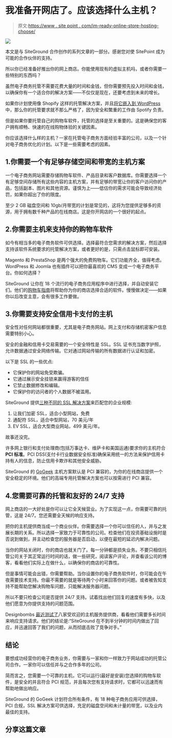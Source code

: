 # 我准备开网店了。应该选择什么主机？

> 原文:[https://www . site point . com/im-ready-online-store-hosting-choose/](https://www.sitepoint.com/im-ready-online-store-hosting-choose/)

![](../Images/9231a818d379e8c0c7589537fca5638a.png)

本文是与 SiteGround 合作创作的系列文章的一部分。感谢您对使 SitePoint 成为可能的合作伙伴的支持。

所以你已经准备好推出你的网上商店。你能使用现有的虚拟主机吗，或者你需要一些特别的东西吗？

虽然电子商务托管不需要花费大量的时间和金钱，但你需要预先投入时间和金钱，以确保你有一个适合你的解决方案——不仅仅是现在，还要考虑到未来的增长。

如果你计划使用像 Shopify 这样的托管解决方案，并且[将它嵌入到 WordPress](https://www.sitepoint.com/can-use-wordpress-ecommerce/) 中，那么你的托管要求就不那么严格了，因为安全和繁重的工作由 Spotify 负责。

但是如果你要托管自己的购物车软件，托管的选择是至关重要的。这是确保您的客户拥有顺畅、快速的在线购物体验的关键因素。

你应该选择什么样的主机？一家在托管电子商务方面经验丰富的公司，以及一个针对电子商务优化的计划。以下是一些需要考虑的因素。

## 1.你需要一个有足够存储空间和带宽的主机方案

一个电子商务网站需要存储购物车软件、产品目录和客户数据库。你需要选择一个有足够空间存储所有这些内容的主机方案，并有足够的带宽让你的客户访问你的产品，包括副本、图片和其他资源。谨慎为上——低估你的需求可能会导致经济处罚，如果你超出了你的限度。

至少 2 GB 磁盘空间和 10gb/月带宽的计划是常见的，这将为您提供足够多的资源，用于拥有数千种产品的在线商店。这是你开网店的一个很好的起点。

## 2.你需要主机来支持你的购物车软件

如今有相当多的电子商务软件可供选择。选择最符合您需求的解决方案，然后选择支持该软件系统要求的托管解决方案，或者更好的是，只需点击鼠标即可安装。

Magento 和 PrestaShop 是两个强大的免费购物车。它们功能齐全，值得考虑。WordPress 和 Joomla 也有插件可以把你最喜欢的 CMS 变成一个电子商务平台。你如何选择？

SiteGround 让你在 18 个流行的电子商务应用程序中进行选择，并自动安装它们。他们的[购物车指南](https://www.siteground.com/shopping_cart_reviews.htm)将帮助你为你的商店选择合适的软件。慢慢做决定——如果你以后改变主意，会有很多工作要做。

## 3.你需要支持安全信用卡支付的主机

安全性对任何网站都很重要，尤其是电子商务网站。网上支付和存储机密客户信息需要特别小心。

安全的金融和信用卡交易需要的一个安全特性是 SSL。SSL 证书充当数字护照，允许数据通过安全网络传输。它对通过网站传输的所有数据进行认证和加密。

以下是 SSL 的一些优点:

*   它保护你的网站免受欺骗。
*   它通过展示安全挂锁来赢得游客的信任
*   它禁止数据修改和编辑。
*   它保护你的访问者的个人数据不被滥用。

SiteGround 提供[三种不同的 SSL 解决方案](https://www.siteground.com/ssl_certificates.htm)来匹配您的企业规模:

1.  让我们加密 SSL，适合小型网站，免费
2.  通配符 SSL，适合中型网站，70 美元/年
3.  EV SSL，适合大型商业网站，499 美元/年。

故事还没完。

许多网上银行和支付处理商(包括万事达卡、维萨卡和美国运通)要求你的主机符合 **PCI 标准**。PCI DSS(支付卡行业数据安全标准)确保采用统一的方法来保护信用卡持有人的信息，防止信用卡欺诈和其他安全威胁。

SiteGround 的 [GoGeek](https://www.siteground.com/go/article-sp) 主机方案默认是 PCI 兼容的，为你的在线商店提供一个安全稳定的环境。他们的高端专用托管解决方案也可以按需进行 PCI 兼容。

## 4.您需要可靠的托管和友好的 24/7 支持

网上商店的一大好处是你可以让它全天候营业。为了实现这一点，你需要可靠的托管，这是 24/7。您还需要全天候的响应支持。

把你的主机提供商当成一个商业伙伴。你需要选择一个你可以信任的人，并与之发展长期的关系。所以选择一家致力于可靠性的公司。检查他们在投资基础设施时是否说到做到，并主动检查您的服务器是否启动，以便在最短的延迟内解决问题。

当你的网站关闭时，你的商店也就关门了。每一分钟都是损失业务。不要只相信托管公司关于其正常运行时间的话，做一些研究，阅读客户评论，并查看该公司的博客，看看他们实际上在做什么，以确保你的商店的可靠性。

但是事情可能会出错，你需要帮助。当你设置你的电子商务软件时，你可能会在午夜需要技术支持。你最不需要的就是等待两个小时来回答你的问题。或者被告知支持不能帮助您解决购物车问题，只能解决服务器问题。

所以不要只检查公司是否提供 24/7 支持。试着找出他们回复的速度有多快，以及他们愿意为你提供支持的问题范围。

Designbombs [最近测试了](https://www.designbombs.com/best-wordpress-hosting/#customer-support)八家受欢迎的主机服务提供商，看看他们需要多长时间来响应支持请求。他们的结论是:“SiteGround 在不到半分钟的时间内做出了回应，并迅速回答了我们的问题，从而彻底击败了竞争对手。”

## 结论

要想成功经营你的电子商务业务，你需要与一家和你一样致力于网站成功的托管公司合作。一家你可以信任并与之合作多年的公司。

简而言之，您需要一个可靠的主机，它可以运行(最好是安装)您选择的购物车软件，是安全的并且符合 PCI 规范，并且每次您有支持请求时，它都可以迅速而有帮助地做出响应。

SiteGround 的 GoGeek 计划符合所有条件，有 18 种电子商务应用可供选择，PCI 合规，SSL 解决方案可供选择，充足的磁盘空间和未计量的带宽，以及业内最佳的支持。

## 分享这篇文章